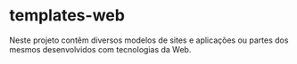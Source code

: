 # templates-web
Neste projeto contêm diversos modelos de sites e aplicações ou partes dos mesmos desenvolvidos com tecnologias da Web.
